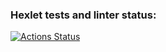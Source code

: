 ### Hexlet tests and linter status:
[![Actions Status](https://github.com/arlenasanov/java-project-61/actions/workflows/hexlet-check.yml/badge.svg)](https://github.com/arlenasanov/java-project-61/actions)